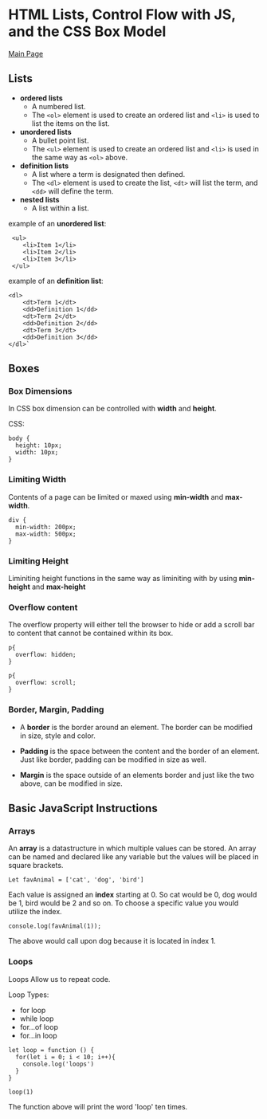 # HTML Lists, Control Flow with JS, and the CSS Box Model

[Main Page](https://jrdelmu.github.io/reading-notes/)

## Lists

- **ordered lists**
  - A numbered list. 
  - The `<ol>` element is used to create an ordered list and `<li>` is used to list the items on the list.
- **unordered lists**
  - A bullet point list.
  - The `<ul>` element is used to create an ordered list and `<li>` is used in the same way as `<ol>` above.
- **definition lists**
  - A list where a term is designated then defined.
  - The `<dl>` element is used to create the list, `<dt>` will list the term, and `<dd>` will define the term.
- **nested lists**
  - A list within a list.

example of an **unordered list**:
```
 <ul> 
    <li>Item 1</li>  
    <li>Item 2</li>  
    <li>Item 3</li>  
 </ul>  
```
example of an **definition list**:
```
<dl>  
    <dt>Term 1</dt>  
    <dd>Definition 1</dd>  
    <dt>Term 2</dt>  
    <dd>Definition 2</dd>  
    <dt>Term 3</dt>
    <dd>Definition 3</dd>  
</dl>`  
```
## Boxes

### Box Dimensions

In CSS box dimension can be controlled with **width** and **height**.

CSS:
```
body {  
  height: 10px;  
  width: 10px;  
} 
```
### Limiting Width

Contents of a page can be limited  or maxed using **min-width** and **max-width**.
```
div {  
  min-width: 200px;  
  max-width: 500px;  
}  
```
### Limiting Height

Liminiting height functions in the same way as liminiting with by using **min-height** and **max-height**

### Overflow content

The overflow property will either tell the browser to hide or add a scroll bar to content that cannot be contained within its box. 
```
p{  
  overflow: hidden;  
}  
```
```
p{  
  overflow: scroll;  
}  
```
### Border, Margin, Padding

- A **border** is the border around an element. The border can be modified in size, style and color.

- **Padding** is the space between the content and the border of an element. Just like border, padding can be modified in size as well.

- **Margin** is the space outside of an elements border and just like the two above, can be modified in size.

## Basic JavaScript Instructions

### Arrays

An **array** is a datastructure in which multiple values can be stored. An array can be named and declared like any variable but the values will be placed in square brackets.

`Let favAnimal = ['cat', 'dog', 'bird']`

Each value is assigned an **index** starting at 0. So cat would be 0, dog would be 1, bird would be 2 and so on. To choose a specific value you would utilize the index.

`console.log(favAnimal(1));`

The above would call upon dog because it is located in index 1.

### Loops

Loops Allow us to repeat code.

Loop Types:

- for loop
- while loop
- for...of loop
- for...in loop
```
let loop = function () {  
  for(let i = 0; i < 10; i++){  
    console.log('loops')  
  }  
}  
```
`loop(1)`

The function above will print the word 'loop' ten times.